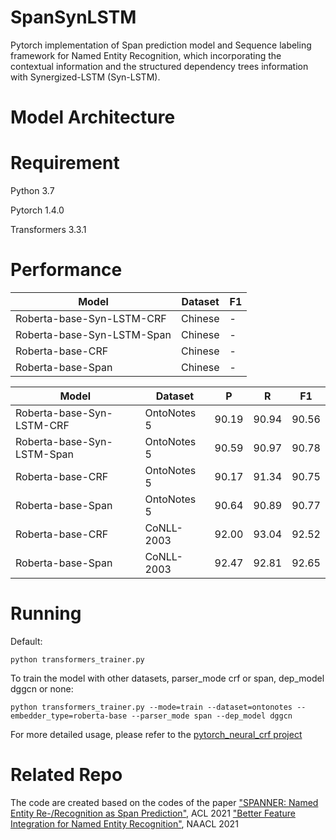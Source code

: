 # SpanSynLSTM
Pytorch implementation of Span prediction model and Sequence labeling framework for Named Entity Recognition, which incorporating the contextual information and the structured dependency trees information with Synergized-LSTM (Syn-LSTM).

# Model Architecture

# Requirement
Python 3.7

Pytorch 1.4.0

Transformers 3.3.1

# Performance

| Model  | Dataset | F1 |
| ------------- | ------------- |------------- |
| Roberta-base-Syn-LSTM-CRF  | Chinese  |  -  |
| Roberta-base-Syn-LSTM-Span | Chinese  |  -  |
| Roberta-base-CRF  | Chinese  | - |
| Roberta-base-Span  | Chinese  | - |

| Model  | Dataset |  P | R | F1 |
| ------------- | ------------- |------------- |------------- |------------- |
| Roberta-base-Syn-LSTM-CRF  | OntoNotes 5  |  90.19  | 90.94  | 90.56  |
| Roberta-base-Syn-LSTM-Span | OntoNotes 5  |  90.59  | 90.97  | 90.78  |
| Roberta-base-CRF  | OntoNotes 5  |  90.17  | 91.34  | 90.75  |
| Roberta-base-Span | OntoNotes 5  |  90.64  | 90.89  | 90.77  |
| Roberta-base-CRF  | CoNLL-2003  | 92.00 | 93.04  | 92.52  |
| Roberta-base-Span  | CoNLL-2003  | 92.47 | 92.81 | 92.65 |

# Running
Default:

    python transformers_trainer.py
    
To train the model with other datasets, parser_mode crf or span, dep_model dggcn or none:

    python transformers_trainer.py --mode=train --dataset=ontonotes --embedder_type=roberta-base --parser_mode span --dep_model dggcn

For more detailed usage, please refer to the [pytorch_neural_crf project](https://github.com/allanj/pytorch_neural_crf)

# Related Repo
The code are created based on the codes of the paper ["SPANNER: Named Entity Re-/Recognition as Span Prediction"](https://github.com/neulab/spanner), ACL 2021
["Better Feature Integration for Named Entity Recognition"](https://github.com/xuuuluuu/SynLSTM-for-NER?tab=readme-ov-file#related-repo), NAACL 2021

